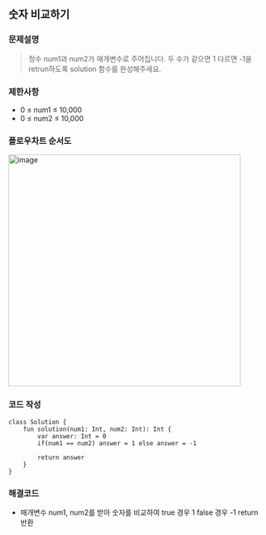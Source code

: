 
## 숫자 비교하기

### 문제설명
> 정수 num1과 num2가 매개변수로 주어집니다. 두 수가 같으면 1 다르면 -1을 retrun하도록 solution 함수를 완성해주세요.

### 제한사항
+ 0 ≤ num1 ≤ 10,000
+ 0 ≤ num2 ≤ 10,000

### 플로우차트 순서도
<img width="459" alt="image" src="https://user-images.githubusercontent.com/58936137/212534946-44bf3c5a-f894-4a89-8176-4cc14a5ae7bd.png">


### 코드 작성
~~~
class Solution {
    fun solution(num1: Int, num2: Int): Int {
        var answer: Int = 0
        if(num1 == num2) answer = 1 else answer = -1 
        
        return answer
    }
}
~~~

### 해결코드
+ 매개변수 num1, num2를 받아 숫자를 비교하여 true 경우 1 false 경우 -1 return 반환

